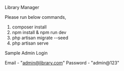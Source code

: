 Library Manager

Please run below commands,

1. composer install
2. npm install & npm run dev
3. php artisan migrate --seed
4. php artisan serve

Sample Admin Login

Email - "admin@library.com"
Password - "admin@123"
